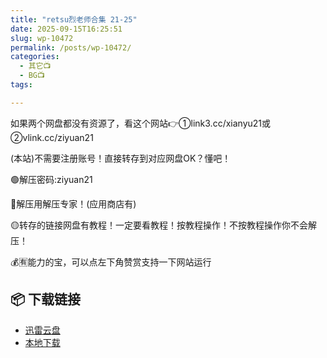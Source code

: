 ```yaml
---
title: "retsu烈老师合集 21-25"
date: 2025-09-15T16:25:51
slug: wp-10472
permalink: /posts/wp-10472/
categories:
  - 其它📺
  - BG📺
tags:

---
```


如果两个网盘都没有资源了，看这个网站👉①link3.cc/xianyu21或②vlink.cc/ziyuan21

(本站)不需要注册账号！直接转存到对应网盘OK？懂吧！

🟢解压密码:ziyuan21

🔵解压用解压专家！(应用商店有)

🟡转存的链接网盘有教程！一定要看教程！按教程操作！不按教程操作你不会解压！

💰🈶能力的宝，可以点左下角赞赏支持一下网站运行

## 📦 下载链接
- [迅雷云盘](https://blziyuan21.com/pay-download/10472?key=1790a1b0ca&down_id=0)
- [本地下载](https://blziyuan21.com/pay-download/10472?key=1790a1b0ca&down_id=1)

